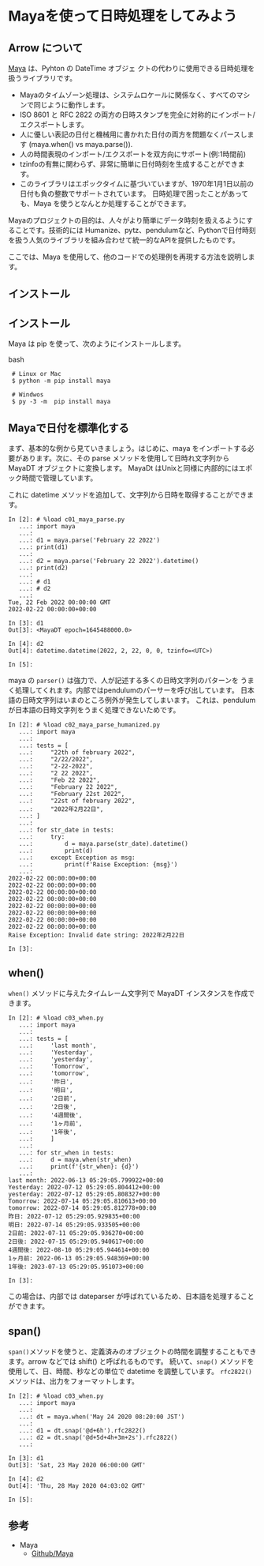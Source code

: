 Mayaを使って日時処理をしてみよう
=================
## Arrow について
[Maya](https://github.com/kennethreitz/maya) は、Pyhton の DateTime オブジェ
クトの代わりに使用できる日時処理を扱うライブラリです。

 - Mayaのタイムゾーン処理は、システムロケールに関係なく、すべてのマシンで同じように動作します。
 - ISO 8601 と RFC 2822 の両方の日時スタンプを完全に対称的にインポート/エクスポートします。
 - 人に優しい表記の日付と機械用に書かれた日付の両方を問題なくパースします (maya.when() vs maya.parse()).
 - 人の時間表現のインポート/エクスポートを双方向にサポート(例:1時間前)
 - tzinfoの有無に関わらず、非常に簡単に日付時刻を生成することができます。
 - このライブラリはエポックタイムに基づいていますが、1970年1月1日以前の日付も負の整数でサポートされています。
日時処理で困ったことがあっても、Maya を使うとなんとか処理することができます。


Mayaのプロジェクトの目的は、人々がより簡単にデータ時刻を扱えるようにすることです。技術的には  Humanize、pytz、pendulumなど、Pythonで日付時刻を扱う人気のライブラリを組み合わせて統一的なAPIを提供したものです。

ここでは、Maya を使用して、他のコードでの処理例を再現する方法を説明します。

## インストール

## インストール
Maya は pip を使って、次のようにインストールします。

 bash
```
 # Linux or Mac
 $ python -m pip install maya

 # Windwos
 $ py -3 -m  pip install maya
```

## Mayaで日付を標準化する
まず、基本的な例から見ていきましょう。はじめに、maya をインポートする必要があります。次に、その parse メソッドを使用して日時れ文字列から MayaDT オブジェクトに変換します。 MayaDt はUnixと同様に内部的にはエポック時間で管理しています。

これに datetime メソッドを追加して、文字列から日時を取得することができます。


```
In [2]: # %load c01_maya_parse.py
   ...: import maya
   ...:
   ...: d1 = maya.parse('February 22 2022')
   ...: print(d1)
   ...:
   ...: d2 = maya.parse('February 22 2022').datetime()
   ...: print(d2)
   ...:
   ...: # d1
   ...: # d2
   ...:
Tue, 22 Feb 2022 00:00:00 GMT
2022-02-22 00:00:00+00:00

In [3]: d1
Out[3]: <MayaDT epoch=1645488000.0>

In [4]: d2
Out[4]: datetime.datetime(2022, 2, 22, 0, 0, tzinfo=<UTC>)

In [5]:
```

maya の `parser()` は強力で、人が記述する多くの日時文字列のパターンを
うまく処理してくれます。内部ではpendulumのパーサーを呼び出しています。
日本語の日時文字列はいまのところ例外が発生してしまいます。
これは、pendulumが日本語の日時文字列をうまく処理できないためです。


```
In [2]: # %load c02_maya_parse_humanized.py
   ...: import maya
   ...:
   ...: tests = [
   ...:     "22th of february 2022",
   ...:     "2/22/2022",
   ...:     "2-22-2022",
   ...:     "2 22 2022",
   ...:     "Feb 22 2022",
   ...:     "February 22 2022",
   ...:     "February 22st 2022",
   ...:     "22st of february 2022",
   ...:     "2022年2月22日",
   ...: ]
   ...:
   ...: for str_date in tests:
   ...:     try:
   ...:         d = maya.parse(str_date).datetime()
   ...:         print(d)
   ...:     except Exception as msg:
   ...:         print(f'Raise Exception: {msg}')
   ...:
2022-02-22 00:00:00+00:00
2022-02-22 00:00:00+00:00
2022-02-22 00:00:00+00:00
2022-02-22 00:00:00+00:00
2022-02-22 00:00:00+00:00
2022-02-22 00:00:00+00:00
2022-02-22 00:00:00+00:00
2022-02-22 00:00:00+00:00
Raise Exception: Invalid date string: 2022年2月22日

In [3]:
```


## when()

`when()` メソッドに与えたタイムレーム文字列で MayaDT インスタンスを作成できます。


```
In [2]: # %load c03_when.py
   ...: import maya
   ...:
   ...: tests = [
   ...:     'last month',
   ...:     'Yesterday',
   ...:     'yesterday',
   ...:     'Tomorrow',
   ...:     'tomorrow',
   ...:     '昨日',
   ...:     '明日',
   ...:     '2日前',
   ...:     '2日後',
   ...:     '4週間後',
   ...:     '1ヶ月前',
   ...:     '1年後',
   ...:     ]
   ...:
   ...: for str_when in tests:
   ...:     d = maya.when(str_when)
   ...:     print(f'{str_when}: {d}')
   ...:
last month: 2022-06-13 05:29:05.799922+00:00
Yesterday: 2022-07-12 05:29:05.804412+00:00
yesterday: 2022-07-12 05:29:05.808327+00:00
Tomorrow: 2022-07-14 05:29:05.810613+00:00
tomorrow: 2022-07-14 05:29:05.812778+00:00
昨日: 2022-07-12 05:29:05.929835+00:00
明日: 2022-07-14 05:29:05.933505+00:00
2日前: 2022-07-11 05:29:05.936270+00:00
2日後: 2022-07-15 05:29:05.940617+00:00
4週間後: 2022-08-10 05:29:05.944614+00:00
1ヶ月前: 2022-06-13 05:29:05.948369+00:00
1年後: 2023-07-13 05:29:05.951073+00:00

In [3]:
```

この場合は、内部では dateparser が呼ばれているため、日本語を処理することができます。

## span()
`span()`メソッドを使うと、定義済みのオブジェクトの時間を調整することもできます。arrow などでは shift() と呼ばれるものです。
続いて、`snap()` メソッドを使用して、日、時間、秒などの単位で datetime を調整しています。
`rfc2822()` メソッドは、出力をフォーマットします。


```
In [2]: # %load c03_when.py
   ...: import maya
   ...:
   ...: dt = maya.when('May 24 2020 08:20:00 JST')
   ...:
   ...: d1 = dt.snap('@d+6h').rfc2822()
   ...: d2 = dt.snap('@d+5d+4h+3m+2s').rfc2822()
   ...:

In [3]: d1
Out[3]: 'Sat, 23 May 2020 06:00:00 GMT'

In [4]: d2
Out[4]: 'Thu, 28 May 2020 04:03:02 GMT'

In [5]:
```

## 参考

 - Maya
   - [Github/Maya](https://github.com/kennethreitz/maya)
